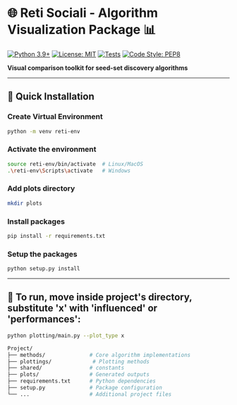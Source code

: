 # 🌐 Reti Sociali - Algorithm Visualization Package 📊

[![Python 3.9+](https://img.shields.io/badge/python-3.9+-blue.svg)](https://www.python.org/downloads/)
[![License: MIT](https://img.shields.io/badge/License-MIT-yellow.svg)](https://opensource.org/licenses/MIT)
[![Tests](https://img.shields.io/badge/tests-passing-brightgreen)]()
[![Code Style: PEP8](https://img.shields.io/badge/code%20style-PEP8-brightgreen.svg)](https://www.python.org/dev/peps/pep-0008/)

**Visual comparison toolkit for seed-set discovery algorithms**  

---

## 🔧 Quick Installation

### Create Virtual Environment
```bash
python -m venv reti-env
```
### Activate the environment
```bash
source reti-env/bin/activate  # Linux/MacOS
.\reti-env\Scripts\activate   # Windows
```
### Add plots directory
```bash
mkdir plots
```
### Install packages 
```bash
pip install -r requirements.txt
```
### Setup the packages
```bash
python setup.py install
```
---
## 🚀 To run, move inside project's directory, substitute 'x' with 'influenced' or 'performances':
```bash
python plotting/main.py --plot_type x 
```


```bash
Project/
├── methods/              # Core algorithm implementations
├── plottings/             # Plotting methods
├── shared/               # constants
├── plots/                # Generated outputs
├── requirements.txt      # Python dependencies
├── setup.py              # Package configuration
└── ...                   # Additional project files
```